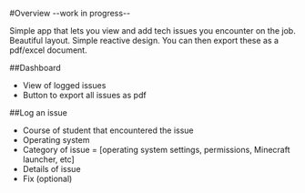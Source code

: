 #Overview --work in progress--

Simple app that lets you view and add tech issues you encounter on the job. Beautiful layout. Simple reactive design. You can then export these as a pdf/excel document.

##Dashboard
*  View of logged issues
* Button to export all issues as pdf

##Log an issue
* Course of student that encountered the issue
* Operating system
* Category of issue = [operating system settings, permissions, Minecraft launcher, etc]
* Details of issue
* Fix (optional)

